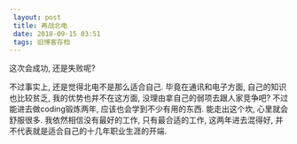 ```yaml
---
 layout: post
 title: 再战北电
 date: 2018-09-15 03:51
 tags: 旧博客存档
---
```

这次会成功, 还是失败呢?



不过事实上, 还是觉得北电不是那么适合自己. 毕竟在通讯和电子方面, 自己的知识也比较贫乏, 我的优势也并不在这方面, 没理由拿自己的弱项去跟人家竞争吧?
不过能进去做coding锻炼两年, 应该也会学到不少有用的东西. 能走出这个坎, 心里就会舒服很多. 我依然相信没有最好的工作, 只有最合适的工作,
这两年进去混得好, 并不代表就是适合自己的十几年职业生涯的开端.

